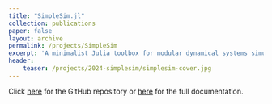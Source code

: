 ```yaml
---
title: "SimpleSim.jl"
collection: publications
paper: false
layout: archive
permalink: /projects/SimpleSim
excerpt: 'A minimalist Julia toolbox for modular dynamical systems simulation.'
header:
    teaser: /projects/2024-simplesim/simplesim-cover.jpg
---
```


Click [here](https://github.com/janneshb/SimpleSim.jl) for the GitHub repository or [here](https://janneshb.github.io/SimpleSim.jl/) for the full documentation.
